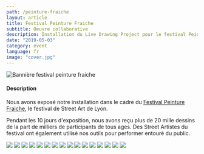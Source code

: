 ```yaml
---
path: /peinture-fraiche
layout: article
title: Festival Peinture Fraiche
subtitle: Oeuvre collaborative
description: Installation du Live Drawing Project pour le festival Peinture Fraiche 2019 à Lyon, oeuvre collaborative.
date: "2019-05-03"
category: event
language: fr
image: "cover.jpg"
---
```


![Bannière festival peinture fraiche](1.jpg)

#### Description

Nous avons exposé notre installation dans le cadre du [Festival Peinture Fraiche](//peinturefraichefestival.fr), le festival de Street Art de Lyon.

Pendant les 10 jours d'exposition, nous avons reçu plus de 20 mille dessins de la part de milliers de participants de tous ages.
Des Street Artistes du festival ont également utilisé nos outils pour performer entouré du public.
  

<photo-grid>
<img src="1.jpg"/>
<img src="b-12.jpg"/>
<img src="b-6.jpg"/>
<img src="b-26.jpg"/>
<img src="b-21.jpg"/>
<img src="b-22.jpg"/>
<img src="b-24.jpg"/>
<img src="b-32.jpg"/>
<img src="b-28.jpg"/>
<img src="b-14.jpg"/>
<img src="b-11.jpg"/>
<img src="b-39.jpg"/>
<img src="b-7.jpg"/>
<img src="b-13.jpg"/>
<img src="b-40.jpg"/>
<img src="b-2.jpg"/>
</photo-grid>
